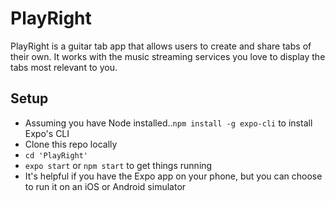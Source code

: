 # PlayRight
PlayRight is a guitar tab app that allows users to create and share tabs of their own. It works with the music streaming services you love to display the tabs most relevant to you.

## Setup
* Assuming you have Node installed..`npm install -g expo-cli` to install Expo's CLI
* Clone this repo locally
* `cd 'PlayRight'`
* `expo start` or `npm start` to get things running
* It's helpful if you have the Expo app on your phone, but you can choose to run it on an iOS or Android simulator
